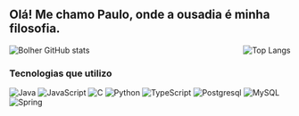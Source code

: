 ## Olá! Me chamo Paulo, onde a ousadia é minha filosofia.

<div style="display: flex; justify-content: space-between;">
  <img src="https://github-readme-stats.vercel.app/api?username=Bolher&show_icons=true&theme=merko" alt="Bolher GitHub stats" />
  <img src="https://github-readme-stats.vercel.app/api/top-langs/?username=Bolher&hide_progress=true" alt="Top Langs" />
</div>

### Tecnologias que utilizo

<div style="display: inline_block">
  <img/ alt = "Java" src = "https://img.shields.io/badge/Java-ED8B00?style=for-the-badge&logo=openjdk&logoColor=white">
  <img/ alt = "JavaScript" src = "https://img.shields.io/badge/JavaScript-323330?style=for-the-badge&logo=javascript&logoColor=F7DF1E">
  <img/ alt = "C" src = "https://img.shields.io/badge/C-00599C?style=for-the-badge&logo=c&logoColor=white" >
  <img/ alt = "Python" src = "https://img.shields.io/badge/Python-3776AB?style=for-the-badge&logo=python&logoColor=white">
  <img/ alt = "TypeScript" src = "https://img.shields.io/badge/TypeScript-007ACC?style=for-the-badge&logo=typescript&logoColor=white" >
  <img/ alt = "Postgresql" src = "https://img.shields.io/badge/PostgreSQL-316192?style=for-the-badge&logo=postgresql&logoColor=white">
  <img/ alt = "MySQL" src = "https://img.shields.io/badge/MySQL-00000F?style=for-the-badge&logo=mysql&logoColor=white">
  <img/ alt = "Spring" src = "https://img.shields.io/badge/Spring-6DB33F?style=for-the-badge&logo=spring&logoColor=white" >
</div>

